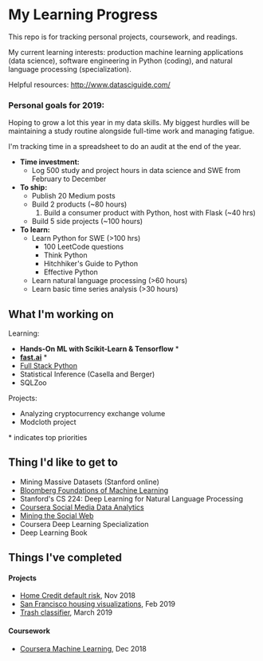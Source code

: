 # My Learning Progress

This repo is for tracking personal projects, coursework, and readings.

My current learning interests: production machine learning applications (data science), software engineering in Python (coding), and natural language processing (specialization). 

Helpful resources: http://www.datasciguide.com/

### Personal goals for 2019: 

Hoping to grow a lot this year in my data skills. My biggest hurdles will be maintaining a study routine alongside full-time work and managing fatigue. 

I'm tracking time in a spreadsheet to do an audit at the end of the year.

- **Time investment:** 
    - Log 500 study and project hours in data science and SWE from February to December
- **To ship:**
    - Publish 20 Medium posts
    - Build 2 products (~80 hours)
        1. Build a consumer product with Python, host with Flask (~40 hrs)
    - Build 5 side projects (~100 hours)
- **To learn:**
    - Learn Python for SWE (>100 hrs)
        - 100 LeetCode questions
        - Think Python
        - Hitchhiker's Guide to Python
        - Effective Python
    - Learn natural language processing (>60 hours)
    - Learn basic time series analysis (>30 hours)

## What I'm working on

Learning:
- **Hands-On ML with Scikit-Learn & Tensorflow** *
- **[fast.ai](https://course.fast.ai/)** *
- [Full Stack Python](https://www.fullstackpython.com/table-of-contents.html)
- Statistical Inference (Casella and Berger)
- SQLZoo

Projects:
- Analyzing cryptocurrency exchange volume
- Modcloth project

\* indicates top priorities

## Thing I'd like to get to

- Mining Massive Datasets (Stanford online)
- [Bloomberg Foundations of Machine Learning](https://bloomberg.github.io/foml/#home)
- Stanford's CS 224: Deep Learning for Natural Language Processing
- [Coursera Social Media Data Analytics](https://www.coursera.org/learn/social-media-data-analytics)
- [Mining the Social Web](https://www.webpages.uidaho.edu/~stevel/504/mining-the-social-web-2nd-edition.pdf)
- Coursera Deep Learning Specialization
- Deep Learning Book

## Things I've completed

#### Projects
- [Home Credit default risk](https://www.kaggle.com/c/home-credit-default-risk), Nov 2018
- [San Francisco housing visualizations](https://github.com/collindching/sf_housing), Feb 2019
- [Trash classifier](https://github.com/collindching/Waste-Sorter), March 2019

#### Coursework
- [Coursera Machine Learning](https://www.coursera.org/learn/machine-learning), Dec 2018
